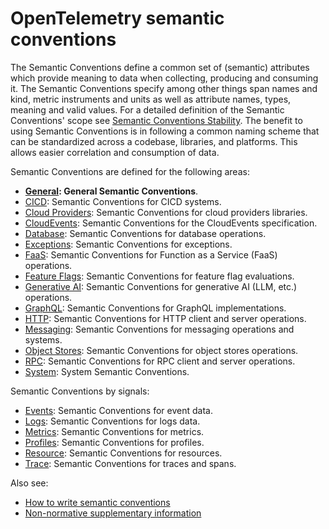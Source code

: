 <!--- Hugo front matter used to generate the website version of this page:
cascade:
  body_class: otel-docs-spec
  github_repo: &repo https://github.com/open-telemetry/semantic-conventions
  github_subdir: docs
  path_base_for_github_subdir: tmp/semconv/docs/
  github_project_repo: *repo
redirects: [{ from: 'attributes-registry/*', to: 'registry/attributes/:splat' }]
cSpell:ignore: semconv CICD
auto_gen: below
linkTitle: Semantic conventions
--->

# OpenTelemetry semantic conventions

The Semantic Conventions define a common set of (semantic) attributes which provide meaning to data when collecting, producing and consuming it.
The Semantic Conventions specify among other things span names and kind, metric instruments and units as well as attribute names, types, meaning and valid values. For a detailed definition of the Semantic Conventions' scope see [Semantic Conventions Stability](https://opentelemetry.io/docs/specs/otel/versioning-and-stability/#semantic-conventions-stability).
The benefit to using Semantic Conventions is in following a common naming scheme that can be standardized across a codebase, libraries, and platforms. This allows easier correlation and consumption of data.

Semantic Conventions are defined for the following areas:

- **[General](general/README.md): General Semantic Conventions**.
- [CICD](cicd/README.md): Semantic Conventions for CICD systems.
- [Cloud Providers](cloud-providers/README.md): Semantic Conventions for cloud providers libraries.
- [CloudEvents](cloudevents/README.md): Semantic Conventions for the CloudEvents specification.
- [Database](database/README.md): Semantic Conventions for database operations.
- [Exceptions](exceptions/README.md): Semantic Conventions for exceptions.
- [FaaS](faas/README.md): Semantic Conventions for Function as a Service (FaaS) operations.
- [Feature Flags](feature-flags/README.md): Semantic Conventions for feature flag evaluations.
- [Generative AI](gen-ai/README.md): Semantic Conventions for generative AI (LLM, etc.) operations.
- [GraphQL](graphql/README.md): Semantic Conventions for GraphQL implementations.
- [HTTP](http/README.md): Semantic Conventions for HTTP client and server operations.
- [Messaging](messaging/README.md): Semantic Conventions for messaging operations and systems.
- [Object Stores](object-stores/README.md): Semantic Conventions for object stores operations.
- [RPC](rpc/README.md): Semantic Conventions for RPC client and server operations.
- [System](system/README.md): System Semantic Conventions.

Semantic Conventions by signals:

- [Events](general/events.md): Semantic Conventions for event data.
- [Logs](general/logs.md): Semantic Conventions for logs data.
- [Metrics](general/metrics.md): Semantic Conventions for metrics.
- [Profiles](general/profiles.md): Semantic Conventions for profiles.
- [Resource](resource/README.md): Semantic Conventions for resources.
- [Trace](general/trace.md): Semantic Conventions for traces and spans.

Also see:

- [How to write semantic conventions](how-to-write-conventions/README.md)
- [Non-normative supplementary information](non-normative/README.md)
